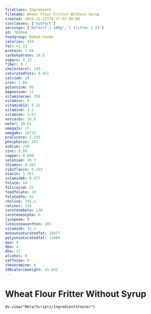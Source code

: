 ```yaml
---
fileClass: Ingredient
filename: Wheat Flour Fritter Without Syrup
created: 2024-12-21T19:27:02-06:00
cssclasses: ['nutFact']
servings: ['Default | 100g','1 fritter | 22']
id: 785044
foodgroup: Baked Foods
calories: 478
fat: 41.23
protein: 7.64
carbohydrate: 19.5
sugars: 0.22
fiber: 0.7
cholesterol: 149
saturatedfats: 9.451
calcium: 28
iron: 1.88
potassium: 86
magnesium: 11
vitaminarae: 250
vitaminc: 0
vitaminb12: 0.32
vitamind: 1.2
vitamine: 3.63
netcarbs: 18.8
water: 30.61
omega3s: 27
omega6s: 10715
pralscore: 5.235
phosphorus: 107
sodium: 230
zinc: 0.69
copper: 0.069
selenium: 20.7
thiamin: 0.167
riboflavin: 0.293
niacin: 1.361
vitaminb6: 0.077
folate: 44
folicacid: 25
foodfolate: 19
folatedfe: 62
choline: 105.1
retinol: 238
carotenebeta: 138
carotenealpha: 0
lycopene: 0
luteinzeaxanthin: 205
vitamink: 31.3
monounsaturatedfat: 18077
polyunsaturatedfat: 11684
epa: 0
dpa: 4
dha: 23
alcohol: 0
caffeine: 0
theobromine: 0
200calorieweight: 41.841
---
```


# Wheat Flour Fritter Without Syrup

```dataviewjs
dv.view("Meta/Scripts/IngredientsFooter")
```